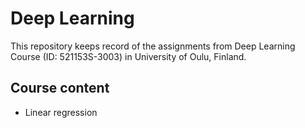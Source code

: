 # Deep Learning

This repository keeps record of the assignments from Deep Learning Course (ID: 521153S-3003) in University of Oulu, Finland.

## Course content

- Linear regression
